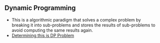 ## Dynamic Programming
- This is a algorithmic paradigm that solves a complex problem by breaking it into sub-problems and stores the results of sub-problems to avoid computing the same results again.
- [Determining this is DP Problem](Determining_this_is_DP_Problem)

